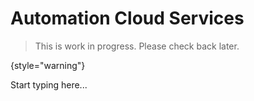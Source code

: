 # Automation Cloud Services

> This is work in progress. Please check back later.
> 
{style="warning"}

Start typing here...